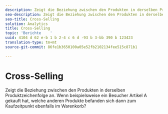 ```yaml
---
description: Zeigt die Beziehung zwischen den Produkten in derselben Produktzeichenfolge an. Wenn beispielsweise ein Besucher Artikel A gekauft hat, welche anderen Produkte befanden sich dann zum Kaufzeitpunkt ebenfalls im Warenkorb?
seo-description: Zeigt die Beziehung zwischen den Produkten in derselben Produktzeichenfolge an. Wenn beispielsweise ein Besucher Artikel A gekauft hat, welche anderen Produkte befanden sich dann zum Kaufzeitpunkt ebenfalls im Warenkorb?
seo-title: Cross-Selling
solution: Analytics
title: Cross-Selling
topic: 'Berichte    '
uuid: 4104 d 62 e-b 1 b 2-4 c 6 d -93 b 3-bb 390 b 123423
translation-type: tm+mt
source-git-commit: 86fe1b3650100a05e52fb2102134fee515c871b1

---
```



# Cross-Selling

Zeigt die Beziehung zwischen den Produkten in derselben Produktzeichenfolge an. Wenn beispielsweise ein Besucher Artikel A gekauft hat, welche anderen Produkte befanden sich dann zum Kaufzeitpunkt ebenfalls im Warenkorb?

